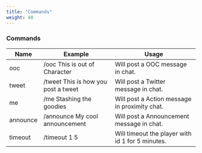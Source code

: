 ```yaml
---
title: "Commands"
weight: 40
---
```


### Commands

Name | Example | Usage
--- | --- | --- |
ooc | /ooc This is out of Character | Will post a OOC message in chat.
tweet | /tweet This is how you post a tweet | Will post a Twitter message in chat.
me | /me Stashing the goodies | Will post a Action message in proximity chat.
announce | /announce My cool announcement | Will post a Announcement message in chat.
timeout | /timeout 1 5 | Will timeout the player with id 1 for 5 minutes.
